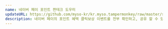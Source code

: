 ```yaml
---
name: 네이버 페이 포인트 짠테크 도우미
updateURL: https://github.com/myso-kr/kr.myso.tampermonkey/raw/master/service/com.naver.pay-share.events.user.js
description: 네이버 페이의 포인트 혜택 클릭보상 이벤트를 전부 확인하고, 공유 할 수 있도록 리스트를 복사합니다.
---
```

